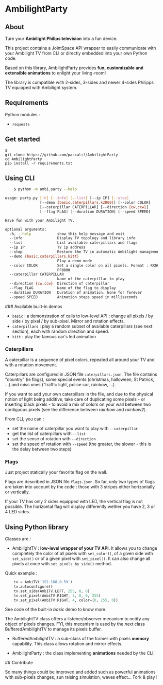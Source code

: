 AmbilightParty
==============

## About

Turn your **Ambilight Philips television** into a fun device.

This project contains a JointSpace API wrapper to easily communicate with your Ambilight TV from CLI or directly embedded into your own Python code.

Based on this library, AmbilightParty provides **fun, customizable and extensible animations** to enlight your living-room!

The library is compatible with 2-sides, 3-sides and newer 4-sides Philipps TV equipped with Ambilight system.

## Requirements

Python modules :
* ```requests```


## Get started
    $
    git clone https://github.com/pascalif/AmbilightParty
    cd AmbilightParty
    pip install -r requirements.txt


## Using CLI

```bash
    $ python -m ambi.party --help

usage: party.py [-h] [--info] [--list] [--ip IP] [--stop]
                [--demo {basic,caterpillars,k2000}] [--color COLOR]
                [--caterpillar CATERPILLAR] [--direction {cw,ccw}]
                [--flag FLAG] [--duration DURATION] [--speed SPEED]

Have fun with your Ambilight TV.

optional arguments:
  -h, --help            show this help message and exit
  --info                Display TV topology and library info
  --list                List available caterpillars and flags
  --ip IP               TV ip address
  --stop                Restore the TV in automatic Ambilight management mode
  --demo {basic,caterpillars,kitt}
                        Play a demo mode
  --color COLOR         Set a single color on all pixels. Format : RRGGBB, eg
                        FF8800
  --caterpillar CATERPILLAR
                        Name of the caterpillar to play
  --direction {cw,ccw}  Direction of caterpillar
  --flag FLAG           Name of the flag to display
  --duration DURATION   Duration of animation. None for forever
  --speed SPEED         Animation steps speed in milliseconds
```

### Available built-in demos
- `basic` : a demonstration of calls to low-level API : change all pixels / by side / by pixel / by sub-pixel. Mirror and rotation effects.
- `caterpillars` : play a random subset of available caterpillars (see next section), each with random direction and speed.
- `kitt` : play the famous car's led animation

### Caterpillars

A caterpillar is a sequence of pixel colors, repeated all around your TV and with a rotation movement.

Caterpillars are configured in JSON file `caterpillars.json`. The file contains "country" (ie flags), some special events (christmas, halloween, St Patrick, ...) and misc ones ("traffic light, police car, rainbow, ...).

If you want to add your own caterpillars in the file, and due to the physical notion of light being additive, take care of duplicating some pixels - or inserting black pixels - to avoid a mix of colors on your wall between two contiguous pixels (see the difference between _rainbow_ and _rainbow2_).

From CLI, you can :
- set the name of caterpillar you want to play with `--caterpillar`
- get the list of caterpillars with `--list`
- set the sense of rotation with `--direction`
- set the speed of rotation with `--speed` (the greater, the slower - this is the delay between two steps)

### Flags

Just project statically your favorite flag on the wall.

Flags are described in JSON file `flags.json`. So far, only two types of flags are taken into account by the code : those with 3 stripes either horizontally or vertically.

If your TV has only 2 sides equipped with LED, the vertical flag is not possible.
The horizontal flag will display differently wether you have 2, 3 or 4 LED sides.


## Using Python library

Classes are :
- AmbilightTV : **low-level wrapper of your TV API**. It allows you to change completely the color of all pixels with `set_color()`, of a given side with `set_side()` or of a given pixel with `set_pixel()`. It can also change all pixels at once with `set_pixels_by_side()` method.

Quick example :

```python
    tv = AmbiTV('192.168.0.59')
    tv.autoconfigure()
    tv.set_side(AmbiTV.LEFT, 255, 0, 0)
    tv.set_pixel(AmbiTV.RIGHT, 2, 0, 0, 255)
    tv.set_pixel(AmbiTV.RIGHT, 4, color=(0, 255, 0))
```
See code of the built-in _basic_ demo to know more.

The AmbilightTV class offers a listener/observer mecanism to notify any object of pixels changes. FYI, this mecanism is used by the next class BufferedAmbilightTV to manage its pixels buffer.


- BufferedAmbilightTV : a sub-class of the former with pixels **memory** capability. This class allows rotation and mirror effects.



- AmbilightParty : the class implementing **animations** needed by the CLI.


## Contribute

So many things could be improved and added such as powerful animations with sub-pixels changes, sun raising simulation, waves effect... Fork & play !

